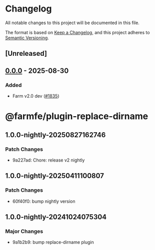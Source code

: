 # Changelog

All notable changes to this project will be documented in this file.

The format is based on [Keep a Changelog](https://keepachangelog.com/en/1.0.0/),
and this project adheres to [Semantic Versioning](https://semver.org/spec/v2.0.0.html).

## [Unreleased]

## [0.0.0](https://github.com/farm-fe/farm/releases/tag/farmfe_plugin_replace_dirname-v0.0.0) - 2025-08-30

### Added

- Farm v2.0 dev ([#1835](https://github.com/farm-fe/farm/pull/1835))
# @farmfe/plugin-replace-dirname

## 1.0.0-nightly-20250827162746

### Patch Changes

- 9a227ad: Chore: release v2 nightly

## 1.0.0-nightly-20250411100807

### Patch Changes

- 60f40f0: bump nightly version

## 1.0.0-nightly-20241024075304

### Major Changes

- 9a1b2b9: bump replace-dirname plugin
